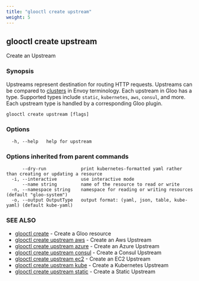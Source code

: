 ```yaml
---
title: "glooctl create upstream"
weight: 5
---
```

## glooctl create upstream

Create an Upstream

### Synopsis

Upstreams represent destination for routing HTTP requests. Upstreams can be compared to 
[clusters](https://www.envoyproxy.io/docs/envoy/latest/intro/arch_overview/cluster_manager) in Envoy terminology. 
Each upstream in Gloo has a type. Supported types include `static`, `kubernetes`, `aws`, `consul`, and more. 
Each upstream type is handled by a corresponding Gloo plugin. 


```
glooctl create upstream [flags]
```

### Options

```
  -h, --help   help for upstream
```

### Options inherited from parent commands

```
      --dry-run             print kubernetes-formatted yaml rather than creating or updating a resource
  -i, --interactive         use interactive mode
      --name string         name of the resource to read or write
  -n, --namespace string    namespace for reading or writing resources (default "gloo-system")
  -o, --output OutputType   output format: (yaml, json, table, kube-yaml) (default kube-yaml)
```

### SEE ALSO

* [glooctl create](../glooctl_create)	 - Create a Gloo resource
* [glooctl create upstream aws](../glooctl_create_upstream_aws)	 - Create an Aws Upstream
* [glooctl create upstream azure](../glooctl_create_upstream_azure)	 - Create an Azure Upstream
* [glooctl create upstream consul](../glooctl_create_upstream_consul)	 - Create a Consul Upstream
* [glooctl create upstream ec2](../glooctl_create_upstream_ec2)	 - Create an EC2 Upstream
* [glooctl create upstream kube](../glooctl_create_upstream_kube)	 - Create a Kubernetes Upstream
* [glooctl create upstream static](../glooctl_create_upstream_static)	 - Create a Static Upstream

